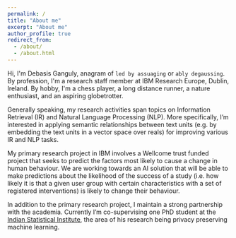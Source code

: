 ```yaml
---
permalink: /
title: "About me"
excerpt: "About me"
author_profile: true
redirect_from: 
  - /about/
  - /about.html
---
```


Hi, I'm Debasis Ganguly, anagram of `led by assuaging` or `ably degaussing`. By profession, I'm a research staff member at IBM Research Europe, Dublin, Ireland.
By hobby, I'm a chess player, a long distance runner, a nature enthusiast, and an aspiring globetrotter.

Generally speaking, my research activities span topics on Information Retrieval (IR) and Natural Language Processing (NLP). More specifically, I’m interested in applying
semantic relationships between text units (e.g. by embedding the text units in a vector space over reals) for improving various IR and NLP tasks.

My primary research project in IBM involves a Wellcome trust funded project that seeks to predict the factors most likely to cause a change in human behaviour.
We are working towards an AI solution that will be able to make predictions about the likelihood of the success of a study (i.e. how likely it is that a given user group with certain characteristics with a set of registered interventions) is likely to change their behaviour.

In addition to the primary research project, I maintain a strong partnership with the academia. Currently I’m co-supervising 
one PhD student at the [Indian Statistical Institute](https://www.isical.ac.in/), the area of his research being privacy preserving machine learning.
